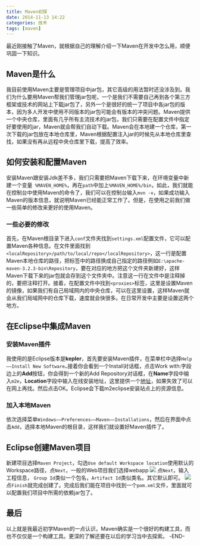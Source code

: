 ```yaml
---
title: Maven初探
date: 2014-11-13 14:22
categories: 技术
tags: [maven] 
---
```

最近刚接触了Maven，就根据自己的理解介绍一下Maven在开发中怎么用，顺便巩固一下知识。
## Maven是什么
我目前使用Maven主要是管理项目中jar包，其它高级的用法暂时还没涉及到。我们为什么要用Maven帮我们管理jar包呢，一个是我们不需要自己再到各个第三方框架或技术的网站上下载jar包了，另外一个是很好的统一了项目中各jar包的版本，因为多人开发中使用不同版本的jar包可能会有版本的冲突问题。Maven提供一个中央仓库，里面有几乎所有主流技术的jar包，我们只需要在配置文件中指定好要使用的jar，Maven就会帮我们自动下载。Maven会在本地建一个仓库，第一次下载的jar包放在本地仓库里，Maven根据配置注入jar的时候先从本地仓库里查找，如果没有再从远程中央仓库里下载，提高了效率。
## 如何安装和配置Maven
安装Maven跟安装Jdk差不多，我们只需要把Maven下载下来，在环境变量中新建一个变量``` %MAVEN_HOME%```，再在```path```中加上```%MAVEN_HOME%/bin```，如此，我们就能在控制台中使用Maven的命令了，我们可以在控制台输入```mvn -v```，如果成功输入Maven的版本信息，就说明Maven已经能正常工作了。但是，在使用之前我们做一些简单的修改来更好的使用Maven。
### 一些必要的修改
首先，在Maven根目录下进入```conf```文件夹找到```settings.xml```配置文件，它可以配置Maven各种信息。在文件里面找到```<localRepository>/path/to/local/repo</localRepository>```，这一行是配置Maven本地仓库的路径，把标签中的路径换成自己指定的路径例如```E:\apache-maven-3.2.3-bin\Repository```，要在对应的地方把这个文件夹新建好，这样Maven下载下来的jar包就会存到这个文件夹中。注意这一行在文件中是注释掉的，要把注释打开。接着，在配置文件中找到```<proxies>```标签，这里是设置Maven的镜像，如果我们有自己局域网内的中央仓库，可以在这里设置，这样Maven就会从我们局域网中的仓库下载，速度就会快很多。在日常开发中主要是设置这两个地方。
## 在Eclipse中集成Maven
### 安装Maven插件
我使用的是Eclipse版本是**kepler**，首先要安装Maven插件，在菜单栏中选择```Help——Install New Software…```接着你会看到一个Install对话框，点击Work with:字段边上的**Add**按钮，你会得到一个新的Add Repository对话框，在**Name**字段中输入```m2e```，**Location**字段中输入在线安装地址，这里提供一个[地址](http://download.eclipse.org/technology/m2e/releases/)，如果失效了可以在网上再找。然后点击OK。Eclipse会下载m2eclipse安装站点上的资源信息。
### 加入本地Maven
依次选择菜单```Windows——Preferences——Maven——Installations```，然后在界面中点击```Add```，选择本地Maven的根目录，这样我们就设置好Maven插件了。
## Eclipse创建Maven项目
新建项目选择```Maven Project```，勾选```Use default Workspace location```使用默认的Workspace路径，点```Next```，一般的Web项目我们选择webapp
![](http://ww3.sinaimg.cn/large/698f7fe7gw1elwuvq2saxj20i20ga43m.jpg)
点```Next```，输入工程信息， ```Group Id```类似一个包名，```Artifact Id```类似类名。其它默认即可。
![](http://ww4.sinaimg.cn/large/698f7fe7gw1elwv0l1a2kj20i20gadii.jpg)
点```Finish```就完成创建了。完成后我们能在项目中找到一个```pom.xml```文件，里面就可以配置我们项目中所需的依赖jar包了。
## 最后
以上就是我最近初学Maven的一点认识，Maven确实是一个很好的构建工具，而也不仅仅是一个构建工具。更深的了解还要在以后的学习当中去探索。
-END-